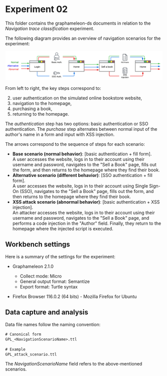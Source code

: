 # Experiment 02

This folder contains the graphameleon-ds documents in relation to the *Navigation trace classification* experiment.

The following diagram provides an overview of navigation scenarios for the experiment:

![exp-02-scenarios](./gpl_scenarios.png)

From left to right, the key steps correspond to:

2) user authentication on the simulated online bookstore website, 
2) navigation to the homepage,
3) purchasing a book,
4) returning to the homepage.

The *authentication* step has two options: basic authentication or SSO authentication.
The *purchase* step alternates between normal input of the author's name in a form and input with XSS injection.

The arrows correspond to the sequence of steps for each scenario:

* **Base scenario (normal behavior)**: [basic authentication + fill form].  
  A user accesses the website, logs in to their account using their username and password, navigates to the "Sell a Book" page, fills out the form, and then returns to the homepage where they find their book.
* **Alternative scenario (different behavior)**: [SSO authentication + fill form].  
  A user accesses the website, logs in to their account using Single Sign-On (SSO), navigates to the "Sell a Book" page, fills out the form, and then returns to the homepage where they find their book.
* **XSS attack scenario (abnormal behavior)**: [basic authentication + XSS injection].  
  An attacker accesses the website, logs in to their account using their username and password, navigates to the "Sell a Book" page, and performs a code injection in the "Author" field. Finally, they return to the homepage where the injected script is executed.

## Workbench settings

Here is a summary of the settings for the experiment:

* Graphameleon 2.1.0
  - Collect mode: Micro
  - General output format: Semantize
  - Export format: Turtle syntax

* Firefox Browser 116.0.2 (64 bits) - Mozilla Firefox for Ubuntu

## Data capture and analysis

Data file names follow the naming convention:

```
# Canonical form
GPL_<NavigationScenarioName>.ttl

# Example
GPL_attack_scenario.ttl
```

The *NavigationScenarioName* field refers to the above-mentioned scenarios.
